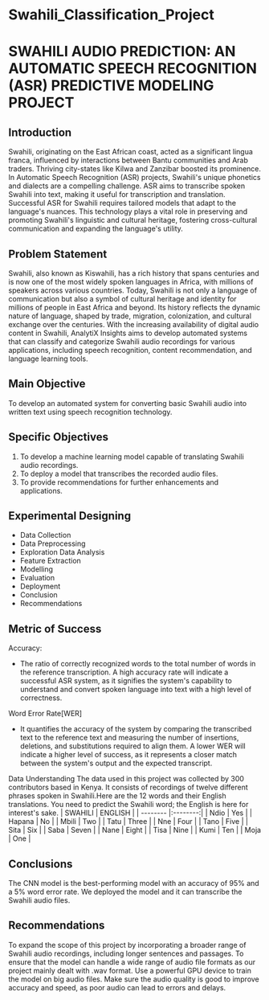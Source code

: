 # Swahili_Classification_Project
# SWAHILI AUDIO PREDICTION: AN AUTOMATIC SPEECH RECOGNITION (ASR) PREDICTIVE MODELING PROJECT
## Introduction
Swahili, originating on the East African coast, acted as a significant lingua franca, influenced by interactions between Bantu communities and Arab traders. Thriving city-states like Kilwa and Zanzibar boosted its prominence. In Automatic Speech Recognition (ASR) projects, Swahili's unique phonetics and dialects are a compelling challenge. ASR aims to transcribe spoken Swahili into text, making it useful for transcription and translation. Successful ASR for Swahili requires tailored models that adapt to the language's nuances. This technology plays a vital role in preserving and promoting Swahili's linguistic and cultural heritage, fostering cross-cultural communication and expanding the language's utility.

## Problem Statement
Swahili, also known as Kiswahili, has a rich history that spans centuries and is now one of the most widely spoken languages in Africa, with millions of speakers across various countries. Today, Swahili is not only a language of communication but also a symbol of cultural heritage and identity for millions of people in East Africa and beyond. Its history reflects the dynamic nature of language, shaped by trade, migration, colonization, and cultural exchange over the centuries.
With the increasing availability of digital audio content in Swahili, AnalytiX Insights aims to develop automated systems that can classify and categorize Swahili audio recordings for various applications, including speech recognition, content recommendation, and language learning tools.

## Main Objective
To develop an automated system for converting basic Swahili audio into written text using speech recognition technology.

## Specific Objectives
1. To develop a machine learning model capable of translating Swahili audio recordings.
2. To deploy a model that transcribes the recorded audio files.
3. To provide recommendations for further enhancements and applications.


## Experimental Designing

* Data Collection
* Data Preprocessing
* Exploration Data Analysis
* Feature Extraction
* Modelling
* Evaluation
* Deployment
* Conclusion
* Recommendations

## Metric of Success
Accuracy:
* The ratio of correctly recognized words to the total number of words in the reference transcription. A high accuracy rate will indicate a successful ASR system, as it signifies the system's capability to understand and convert spoken language into text with a high level of correctness.

Word Error Rate[WER]
* It quantifies the accuracy of the system by comparing the transcribed text to the reference text and measuring the number of insertions, deletions, and substitutions required to align them. A lower WER will indicate a higher level of success, as it represents a closer match between the system's output and the expected transcript.


Data Understanding
The data used in this project was collected by 300 contributors based in Kenya. It consists of recordings of twelve different phrases spoken in Swahili.Here are the 12 words and their English translations. You need to predict the Swahili word; the English is here for interest's sake.
| SWAHILI  | ENGLISH  |
| -------- |:--------:|
| Ndio     | Yes      |
| Hapana   | No       |
| Mbili    | Two      |
| Tatu     | Three      |
| Nne     | Four      |
| Tano     | Five      |
| Sita     | Six      |
| Saba     | Seven      |
| Nane     | Eight      |
| Tisa     | Nine      |
| Kumi     | Ten      |
| Moja     | One      |



## Conclusions
The CNN model is the best-performing model with an accuracy of 95% and a 5% word error rate.
We deployed the model and it can transcribe the Swahili audio files.


## Recommendations
To expand the scope of this project by incorporating a broader range of Swahili audio recordings, including longer sentences and passages.
To ensure that the model can handle a wide range of audio file formats as our project mainly dealt with .wav     format.
Use a powerful GPU device to train the model on big audio files. Make sure the audio quality is good to improve accuracy and speed, as poor audio can lead to errors and delays.





